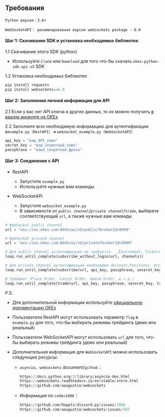 ## Требования

`Python версия：3.6+`

`WebSocketAPI： рекомендованная версия websockets package - 6.0`

#### Шаг 1: Скачивание SDK и установка необходимых библиотек

1.1 Скачивание этого SDK (python)

- Используйте `Clone` или `Download` для того что-бы скачать `okex-python-sdk-api-v5` SDK  

1.2 Установка необходимых библиотек

```python
pip install requests
pip install websockets==6.0
```

#### Шаг 2: Заполнение личной информации для API

2.1 Если у вас нет API ключа и других данных, то их можно получить [в вашем аккаунте на ОКЕх](https://www.okex.com/account/users/myApi) 

2.2 Заполните всю необходимую информацию для аутентификации в`example.py（RestAPI）` и `websocket_example.py（WebSocketAPI）`

```python 
api_key = "ваш_API_ключ"
secret_key = "ваш_секретный_ключ"
passphrase = "ваша_секретная_фраза"
```

#### Шаг 3: Соединение с API

- RestAPI
  - Запустите `example.py`
  - Используйте нужные вам команды

- WebSocketAPI
  - Запустите `websocket_example.py`
  - В зависимости от `public channel`/`private channel`/`trade`, выберете соответствующий `url`, а также нужные вам команды

```python 
# WebSocket public channel
url = "wss://ws.okex.com:8443/ws/v5/public?brokerId=9999"

# WebSocket private channel
url = "wss://ws.okex.com:8443/ws/v5/private?brokerId=9999"
```

```Python
# Для public channel аутентификация не требуется  （Instrument, Tickers, Index, Mark price, Order Book, Funding rate, и т.д.）
loop.run_until_complete(subscribe_without_login(url, channels))

# Для private channel аутентификация необходимa（Account,Positions, Order, и т.д.）
loop.run_until_complete(subscribe(url, api_key, passphrase, seceret_key, channels))

# Трейдинг（Place Order, Cancel Order, Amend Order, и т.д.）
loop.run_until_complete(trade(url, api_key, passphrase, seceret_key, trade_param))
```

P.S. 

- Для дополнительной информации используйте [официальную документацию ОКЕх](https://www.okex.com/docs-v5/en/)

- Пользователи RestAPI могут использовать параметр `flag` в `example.py` для того, что-бы выбирать режимы трейдинга (демо или реальный)

- Пользователи WebSocketAPI могут использовать `url` для того, что-бы выбирать режимы трейдинга (демо или реальный)

- Дополнительная информация для `WebSocketAPI` можно использовать следующие ресурсы:

  - `asyncio`、`websockets` document/`github`：

    ```python 
    https://docs.python.org/3/library/asyncio-dev.html
    https://websockets.readthedocs.io/en/stable/intro.html
    https://github.com/aaugustin/websockets
    ```

  - Информация по `code=1006`：

    ```python 
    https://github.com/Rapptz/discord.py/issues/1996
    https://github.com/aaugustin/websockets/issues/587
    ```
